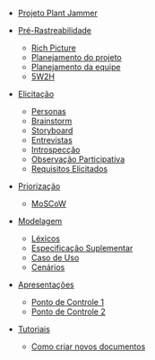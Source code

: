 - [Projeto Plant Jammer](/)

- [Pré-Rastreabilidade](pages/ponto_de_controle_1/rich_picture.md)
  - [Rich Picture](pages/ponto_de_controle_1/rich_picture.md)
  - [Planejamento do projeto](pages/ponto_de_controle_1/planejamento_projeto.md)
  - [Planejamento da equipe](pages/ponto_de_controle_1/planejamento_equipe.md)
  - [5W2H](pages/ponto_de_controle_2/52wh.md)


- [Elicitação](pages/ponto_de_controle_2/personas.md)
  - [Personas](pages/ponto_de_controle_2/personas.md)
  - [Brainstorm](pages/ponto_de_controle_2/brainstorm.md)
  - [Storyboard](pages/ponto_de_controle_2/storyboard.md)
  - [Entrevistas](pages/ponto_de_controle_2/entrevista.md)
  - [Introspecção](pages/ponto_de_controle_2/introspeccao.md)
  - [Observação Participativa](pages/ponto_de_controle_2/observacao_participativa.md)
  - [Requisitos Elicitados](pages/ponto_de_controle_2/requisitos_elicitados.md)

- [Priorização](pages/ponto_de_controle_2/moscow.md)
  - [MoSCoW](pages/ponto_de_controle_2/moscow.md)

- [Modelagem](pages/ponto_de_controle_3/lexico.md)
  - [Léxicos](pages/ponto_de_controle_3/lexico.md)
  - [Especificação Suplementar](pages/ponto_de_controle_3/especificacaoSuplementar.md)
  - [Caso de Uso](pages/ponto_de_controle_3/caso-de-uso.md)
  - [Cenários](pages/ponto_de_controle_3/cenarios.md)
<!--
  - [NFR]()

- [Pós-Rastreabilidade]()
  - [Backward-From]()
  - [Forward-From]()
-->

- [Apresentações](pages/ponto_de_controle_1/apresentacao.md)
  - [Ponto de Controle 1](pages/ponto_de_controle_1/apresentacao.md)
  - [Ponto de Controle 2](pages/ponto_de_controle_2/apresentacao.md)

- [Tutoriais](pages/ponto_de_controle_1/tutorial_novo_documento.md)
  - [Como criar novos documentos](pages/ponto_de_controle_1/tutorial_novo_documento.md)
